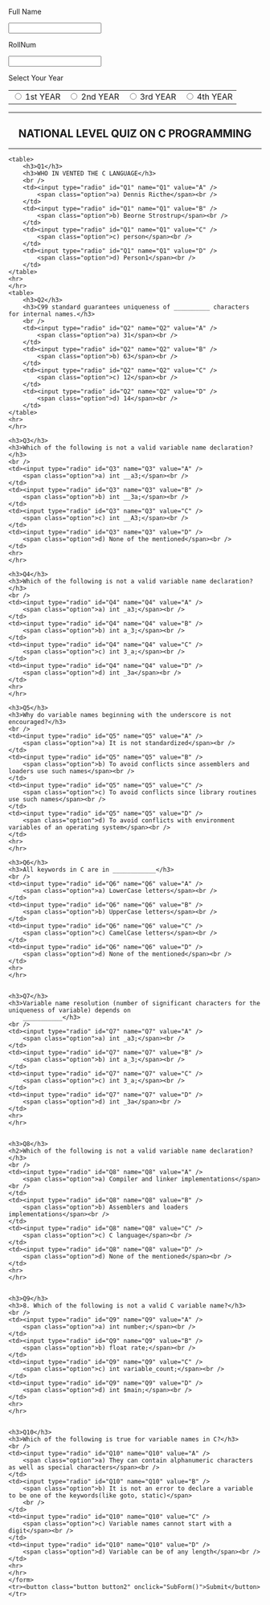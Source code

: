 <html>
<head>
    <title>Test</title>
    <link rel="stylesheet" href="./test.css" class="css">
    <script src="https://code.jquery.com/jquery-3.4.1.js"
        integrity="sha256-WpOohJOqMqqyKL9FccASB9O0KwACQJpFTUBLTYOVvVU=" crossorigin="anonymous">
    </script>
    <script src="./test.js"></script>
</head>
<body>
    <table>
        <form id="myForm" class="myForm">
            <tr>
                <p class="heading">Full Name</p>
            </tr>
            <tr><input name="full_name" class="name" align="center" /></tr>
            <tr>
                <p class="heading">RollNum</p>
            </tr>
            <tr><input name="RollNum" class="name" /></tr>
            <tr>
                <p class="heading">Select Your Year</p>
            </tr>
            <td><input type="radio" id="SELECT YOUR YEAR" name="year" value="1st YEAR" />
                <span class="option">1st YEAR</span><br />
            </td>
            <td><input type="radio" id="SELECT YOUR YEAR" name="year" value="2nd YEAR" />
                <span class="option">2nd YEAR</span><br />
            </td>
            <td><input type="radio" id="SELECT YOUR YEAR" name="year" value="3rd YEAR" />
                <span class="option"> 3rd YEAR</span><br />
            </td>
            <td><input type="radio" id="SELECT YOUR YEAR" name="year" value="4th YEAR" />
                <span class="option">4th YEAR</span><br />
            </td></table>
    <hr color="blue">
    </hr>
    <h2 align="center"> NATIONAL LEVEL QUIZ ON C PROGRAMMING</h2>
    <hr color="red">

    <table>
        <h3>Q1</h3>
        <h3>WHO IN VENTED THE C LANGUAGE</h3>
        <br />
        <td><input type="radio" id="Q1" name="Q1" value="A" />
            <span class="option">a) Dennis Ricthe</span><br />
        </td>
        <td><input type="radio" id="Q1" name="Q1" value="B" />
            <span class="option">b) Beorne Strostrup</span><br />
        </td>
        <td><input type="radio" id="Q1" name="Q1" value="C" />
            <span class="option">c) person</span><br />
        </td>
        <td><input type="radio" id="Q1" name="Q1" value="D" />
            <span class="option">d) Person1</span><br />
        </td>
    </table>
    <hr>
    </hr>
    <table>
        <h3>Q2</h3>
        <h3>C99 standard guarantees uniqueness of __________ characters for internal names.</h3>
        <br />
        <td><input type="radio" id="Q2" name="Q2" value="A" />
            <span class="option">a) 31</span><br />
        </td>
        <td><input type="radio" id="Q2" name="Q2" value="B" />
            <span class="option">b) 63</span><br />
        </td>
        <td><input type="radio" id="Q2" name="Q2" value="C" />
            <span class="option">c) 12</span><br />
        </td>
        <td><input type="radio" id="Q2" name="Q2" value="D" />
            <span class="option">d) 14</span><br />
        </td>
    </table>
    <hr>
    </hr>

    <h3>Q3</h3>
    <h3>Which of the following is not a valid variable name declaration?</h3>
    <br />
    <td><input type="radio" id="Q3" name="Q3" value="A" />
        <span class="option">a) int __a3;</span><br />
    </td>
    <td><input type="radio" id="Q3" name="Q3" value="B" />
        <span class="option">b) int __3a;</span><br />
    </td>
    <td><input type="radio" id="Q3" name="Q3" value="C" />
        <span class="option">c) int __A3;</span><br />
    </td>
    <td><input type="radio" id="Q3" name="Q3" value="D" />
        <span class="option">d) None of the mentioned</span><br />
    </td>
    <hr>
    </hr>

    <h3>Q4</h3>
    <h3>Which of the following is not a valid variable name declaration?</h3>
    <br />
    <td><input type="radio" id="Q4" name="Q4" value="A" />
        <span class="option">a) int _a3;</span><br />
    </td>
    <td><input type="radio" id="Q4" name="Q4" value="B" />
        <span class="option">b) int a_3;</span><br />
    </td>
    <td><input type="radio" id="Q4" name="Q4" value="C" />
        <span class="option">c) int 3_a;</span><br />
    </td>
    <td><input type="radio" id="Q4" name="Q4" value="D" />
        <span class="option">d) int _3a</span><br />
    </td>
    <hr>
    </hr>

    <h3>Q5</h3>
    <h3>Why do variable names beginning with the underscore is not encouraged?</h3>
    <br />
    <td><input type="radio" id="Q5" name="Q5" value="A" />
        <span class="option">a) It is not standardized</span><br />
    </td>
    <td><input type="radio" id="Q5" name="Q5" value="B" />
        <span class="option">b) To avoid conflicts since assemblers and loaders use such names</span><br />
    </td>
    <td><input type="radio" id="Q5" name="Q5" value="C" />
        <span class="option">c) To avoid conflicts since library routines use such names</span><br />
    </td>
    <td><input type="radio" id="Q5" name="Q5" value="D" />
        <span class="option">d) To avoid conflicts with environment variables of an operating system</span><br />
    </td>
    <hr>
    </hr>

    <h3>Q6</h3>
    <h3>All keywords in C are in ____________</h3>
    <br />
    <td><input type="radio" id="Q6" name="Q6" value="A" />
        <span class="option">a) LowerCase letters</span><br />
    </td>
    <td><input type="radio" id="Q6" name="Q6" value="B" />
        <span class="option">b) UpperCase letters</span><br />
    </td>
    <td><input type="radio" id="Q6" name="Q6" value="C" />
        <span class="option">c) CamelCase letters</span><br />
    </td>
    <td><input type="radio" id="Q6" name="Q6" value="D" />
        <span class="option">d) None of the mentioned</span><br />
    </td>
    <hr>
    </hr>


    <h3>Q7</h3>
    <h3>Variable name resolution (number of significant characters for the uniqueness of variable) depends on
        ___________</h3>
    <br />
    <td><input type="radio" id="Q7" name="Q7" value="A" />
        <span class="option">a) int _a3;</span><br />
    </td>
    <td><input type="radio" id="Q7" name="Q7" value="B" />
        <span class="option">b) int a_3;</span><br />
    </td>
    <td><input type="radio" id="Q7" name="Q7" value="C" />
        <span class="option">c) int 3_a;</span><br />
    </td>
    <td><input type="radio" id="Q7" name="Q7" value="D" />
        <span class="option">d) int _3a</span><br />
    </td>
    <hr>
    </hr>


    <h3>Q8</h3>
    <h2>Which of the following is not a valid variable name declaration?</h3>
    <br />
    <td><input type="radio" id="Q8" name="Q8" value="A" />
        <span class="option">a) Compiler and linker implementations</span><br />
    </td>
    <td><input type="radio" id="Q8" name="Q8" value="B" />
        <span class="option">b) Assemblers and loaders implementations</span><br />
    </td>
    <td><input type="radio" id="Q8" name="Q8" value="C" />
        <span class="option">c) C language</span><br />
    </td>
    <td><input type="radio" id="Q8" name="Q8" value="D" />
        <span class="option">d) None of the mentioned</span><br />
    </td>
    <hr>
    </hr>


    <h3>Q9</h3>
    <h3>8. Which of the following is not a valid C variable name?</h3>
    <br />
    <td><input type="radio" id="Q9" name="Q9" value="A" />
        <span class="option">a) int number;</span><br />
    </td>
    <td><input type="radio" id="Q9" name="Q9" value="B" />
        <span class="option">b) float rate;</span><br />
    </td>
    <td><input type="radio" id="Q9" name="Q9" value="C" />
        <span class="option">c) int variable_count;</span><br />
    </td>
    <td><input type="radio" id="Q9" name="Q9" value="D" />
        <span class="option">d) int $main;</span><br />
    </td>
    <hr>
    </hr>


    <h3>Q10</h3>
    <h3>Which of the following is true for variable names in C?</h3>
    <br />
    <td><input type="radio" id="Q10" name="Q10" value="A" />
        <span class="option">a) They can contain alphanumeric characters as well as special characters</span><br />
    </td>
    <td><input type="radio" id="Q10" name="Q10" value="B" />
        <span class="option">b) It is not an error to declare a variable to be one of the keywords(like goto, static)</span>
        <br />
    </td>
    <td><input type="radio" id="Q10" name="Q10" value="C" />
        <span class="option">c) Variable names cannot start with a digit</span><br />
    </td>
    <td><input type="radio" id="Q10" name="Q10" value="D" />
        <span class="option">d) Variable can be of any length</span><br />
    </td>
    <hr>
    </hr>
    </form>
    <tr><button class="button button2" onclick="SubForm()">Submit</button></tr>

</body>

</html>
